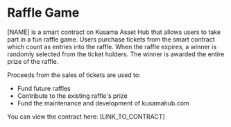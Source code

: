 # Raffle Game
[NAME] is a smart contract on Kusama Asset Hub that allows users to take part in a fun raffle game. Users purchase tickets from the smart contract which count as entries into the raffle. When the raffle expires, a winner is randomly selected from the ticket holders. The winner is awarded the entire prize of the raffle.

Proceeds from the sales of tickets are used to:
- Fund future raffles
- Contribute to the existing raffle's prize
- Fund the maintenance and development of kusamahub.com

You can view the contract here:
[LINK_TO_CONTRACT]